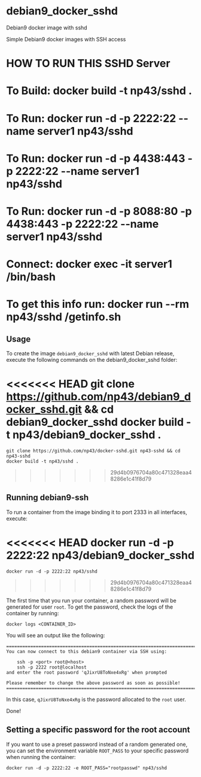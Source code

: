 # debian9_docker_sshd
Debian9 docker image with sshd

Simple Debian9 docker images with SSH access

# HOW TO RUN THIS SSHD Server
# To Build: docker build -t np43/sshd .
# To Run:   docker run -d -p 2222:22 --name server1 np43/sshd
# To Run:   docker run -d -p 4438:443 -p 2222:22 --name server1 np43/sshd
# To Run:   docker run -d -p 8088:80 -p 4438:443 -p 2222:22 --name server1 np43/sshd
# Connect:  docker exec -it server1 /bin/bash
# To get this info run: docker run --rm np43/sshd /getinfo.sh


## Usage

To create the image `debian9_docker_sshd` with latest Debian release, 
execute the following commands on the debian9_docker_sshd folder:

<<<<<<< HEAD
    git clone https://github.com/np43/debian9_docker_sshd.git && cd debian9_docker_sshd
    docker build -t np43/debian9_docker_sshd . 
=======
    git clone https://github.com/np43/docker-sshd.git np43-sshd && cd np43-sshd
    docker build -t np43/sshd . 
>>>>>>> 29d4b0976704a80c471328eaa48286e1c41f8d79

## Running debian9-ssh

To run a container from the image binding it to port 2333 in all interfaces, execute:

<<<<<<< HEAD
	docker run -d -p 2222:22 np43/debian9_docker_sshd
=======
	docker run -d -p 2222:22 np43/sshd
>>>>>>> 29d4b0976704a80c471328eaa48286e1c41f8d79

The first time that you run your container, a random password will be generated
for user `root`. To get the password, check the logs of the container by running:

	docker logs <CONTAINER_ID>

You will see an output like the following:

	========================================================================
	You can now connect to this debian9 container via SSH using:

	    ssh -p <port> root@<host>
	    ssh -p 2222 root@localhost
	and enter the root password 'qJixrU8ToNxe4xRg' when prompted

	Please remember to change the above password as soon as possible!
	========================================================================

In this case, `qJixrU8ToNxe4xRg` is the password allocated to the `root` user.

Done!


## Setting a specific password for the root account

If you want to use a preset password instead of a random generated one, you can
set the environment variable `ROOT_PASS` to your specific password when running the container:

	docker run -d -p 2222:22 -e ROOT_PASS="rootpasswd" np43/sshd

